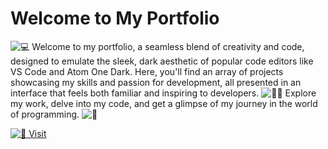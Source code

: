 # Welcome to My Portfolio

![💻](https://img.icons8.com/material-outlined/24/000000/laptop.png) Welcome to my portfolio, a seamless blend of creativity and code, designed to emulate the sleek, dark aesthetic of popular code editors like VS Code and Atom One Dark. Here, you'll find an array of projects showcasing my skills and passion for development, all presented in an interface that feels both familiar and inspiring to developers. ![👨‍💻](https://img.icons8.com/material-outlined/24/000000/developer.png) Explore my work, delve into my code, and get a glimpse of my journey in the world of programming. ![🚀](https://img.icons8.com/material-outlined/24/000000/rocket.png)

[![🔗](https://img.icons8.com/material-outlined/24/000000/link.png) Visit](https://aadarsh-editor-portfolio.netlify.app/)
